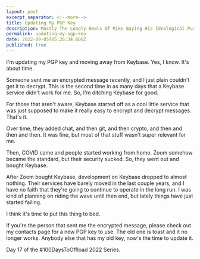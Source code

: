 ```yaml
---
layout: post
excerpt_separator: <!--more-->
title: Updating My PGP Key
description: Mostly The Lonely Howls Of Mike Baying His Ideological Purity At The Moon
permalink: updating-my-pgp-key
date: 2022-09-05T05:26:34.608Z
published: true
---
```


I'm updating my PGP key and moving away from Keybase. Yes, I know. It's about time.

<!--more-->

Someone sent me an encrypted message recently, and I just plain couldn't get it to decrypt. This is the second time in as many days that a Keybase service didn't work for me. So, I'm ditching Keybase for good.

For those that aren't aware, Keybase started off as a cool little service that was just supposed to make it really easy to encrypt and decrypt messages. That's it.

Over time, they added chat, and then git, and then crypto, and then and then and then. It was fine, but most of that stuff wasn't super relevant for me.

Then, COVID came and people started working from home. Zoom somehow became the standard, but their security sucked. So, they went out and bought Keybase.

After Zoom bought Keybase, development on Keybase dropped to almost nothing. Their services have barely moved in the last couple years, and I have no faith that they're going to continue to operate in the long run. I was kind of planning on riding the wave until then end, but lately things have just started failing.

I think it's time to put this thing to bed.

If you're the person that sent me the encrypted message, please check out my contacts page for a new PGP key to use. The old one is toast and it no longer works. Anybody else that has my old key, now's the time to update it. 

Day 17 of the #100DaysToOffload 2022 Series.
